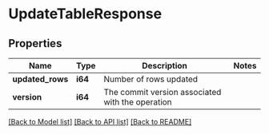 # UpdateTableResponse

## Properties

Name | Type | Description | Notes
------------ | ------------- | ------------- | -------------
**updated_rows** | **i64** | Number of rows updated | 
**version** | **i64** | The commit version associated with the operation | 

[[Back to Model list]](../README.md#documentation-for-models) [[Back to API list]](../README.md#documentation-for-api-endpoints) [[Back to README]](../README.md)


